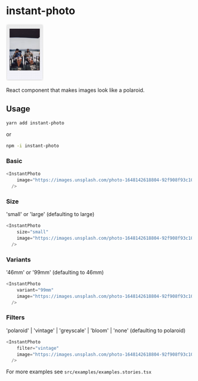
# instant-photo

<img src="./images/example-46mm.png" alt="Example screenshot" width="20%"/>

React component that makes images look like a polaroid.

## Usage

```bash
yarn add instant-photo
```
or

```bash
npm -i instant-photo
```

### Basic
```typescript jsx
<InstantPhoto
    image="https://images.unsplash.com/photo-1648142618804-92f908f93c10"
  />
```

### Size
'small' or 'large' (defaulting to large)

```typescript jsx
<InstantPhoto
    size="small"
    image="https://images.unsplash.com/photo-1648142618804-92f908f93c10"
  />
```

### Variants
'46mm' or '99mm' (defaulting to 46mm)

```typescript jsx
<InstantPhoto
    variant="99mm"
    image="https://images.unsplash.com/photo-1648142618804-92f908f93c10"
  />
```

### Filters
'polaroid' | 'vintage' | 'greyscale' | 'bloom' | 'none' (defaulting to polaroid)

```typescript jsx
<InstantPhoto
    filter="vintage"
    image="https://images.unsplash.com/photo-1648142618804-92f908f93c10"
  />
```

For more examples see `src/examples/examples.stories.tsx`
